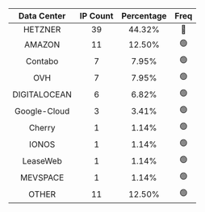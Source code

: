| Data Center | IP Count | Percentage | Freq |
|:------------:|:--------:|:-----------:|:-----:|
| HETZNER | 39 | 44.32% | 🔴 |
| AMAZON | 11 | 12.50% | 🟢 |
| Contabo | 7 | 7.95% | 🟢 |
| OVH | 7 | 7.95% | 🟢 |
| DIGITALOCEAN | 6 | 6.82% | 🟢 |
| Google-Cloud | 3 | 3.41% | 🟢 |
| Cherry | 1 | 1.14% | 🟢 |
| IONOS | 1 | 1.14% | 🟢 |
| LeaseWeb | 1 | 1.14% | 🟢 |
| MEVSPACE | 1 | 1.14% | 🟢 |
| OTHER | 11 | 12.50% | 🟢 |